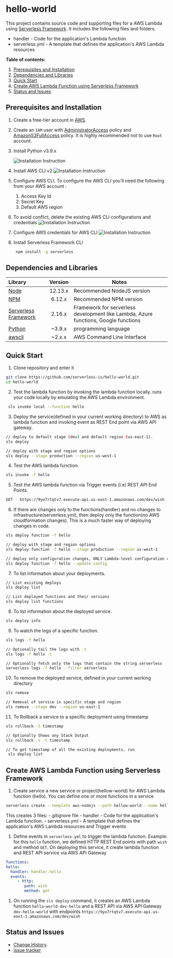# hello-world

This project contains source code and supporting files for a AWS Lambda using [Serverless Framework](https://www.serverless.com/). It includes the following files and folders.

- handler - Code for the application's Lambda function.
- serverless.yml - A template that defines the application's AWS Lambda resources

**Table of contents:**

1. [Prerequisites and Installation](#prerequisites-and-installation)
2. [Dependencies and Libraries](#dependencies-and-libraries)
3. [Quick Start](#quick-start)
4. [Create AWS Lambda Function using Serverless Framework](#create-aws-lambda-function-using-serverless-framework)
5. [Status and Issues](#status-and-issues)

## Prerequisites and Installation

1. Create a free-tier account in [AWS](www.aws.amazon.com).

2. Create an `IAM` user  with [AdministratorAccess](https://console.aws.amazon.com/iam/home?region=us-east-1#/policies/arn:aws:iam::aws:policy/AdministratorAccess$jsonEditor) policy and [AmazonS3FullAccess](https://console.aws.amazon.com/iam/home?region=us-east-1#/policies/arn:aws:iam::aws:policy/AmazonS3FullAccess$jsonEditor) policy. It is highly recommended not to use `Root` account.

3. Install Python v3.9.x

   ![Installation Instruction](./docs/1.png)

4. Install AWS CLI v2
   ![Installation Instruction](./docs/2.png)

5. Configure AWS CLI. To configure the AWS CLI you’ll need the following from your AWS account :

   1. Access Key Id
   2. Secret Key
   3. Default AWS region

6. To avoid conflict, delete the existing AWS CLI configurations and credentials
    ![Installation Instruction](./docs/3.png)

7. Configure AWS credentials for AWS CLI
    ![Installation Instruction](./docs/4.png)

8. Install Serverless Framework CLI

   ```bash
    npm install -g serverless
    ```

## Dependencies and Libraries

Library | Version | Notes
:-------|:--------:|-------
[Node](https://nodejs.org/) | 12.13.x | Recommended NodeJS version
[NPM](https://nodejs.org/) | 6.12.x | Recommended NPM version
[Serverless Framework](https://www.serverless.com/) | 2.16.x | Framework for serverless development like Lambda, Azure functions, Google functions
[Python](https://www.python.org/)| ~3.9.x | programming language
[awscli](https://aws.amazon.com/cli/)| ~2.x.x | AWS Command Line Interface

## Quick Start

1. Clone repository and enter it

  ```bash
  git clone https://github.com/serverless-is/hello-world.git
  cd hello-world
  ```

2. Test the lambda function by invoking the lambda function locally. runs your code locally by emulating the AWS Lambda environment.

  ```bash
   sls invoke local --function hello
  ```

3. Deploy the service(defined in your current working directory) to AWS as lambda function and invoking event as REST End point via AWS API gateway.

  ```bash
 // deploy to default stage (dev) and default region (us-east-1). 
 sls deploy

 // deploy with stage and region options
 sls deploy --stage production --region us-west-1
  ```

4. Test the AWS lambda function.

  ```bash
 sls invoke -f hello
  ```

5. Test the AWS lambda function via Trigger events (i.e) REST API End Points.

  ```bash
 GET - https://9yo7rtqtv7.execute-api.us-east-1.amazonaws.com/dev/wish
  ```

6. If there are changes only to the functions(handler) and no changes to infrastructure(serverless.yml), then deploy only the function(no AWS cloudformation changes). This is a much faster way of deploying changes in code.

  ```bash
 sls deploy function -f hello

 // deploy with stage and region options
 sls deploy function -f hello --stage production --region us-west-1

 // deploy only configuration changes, ONLY Lambda-level configuration changes e.g. handler, timeout or memorySize
 sls deploy function -f hello --update-config
  ```

7. To list information about your deployments.

  ```bash
 // List existing deploys 
 sls deploy list

 // List deployed functions and their versions
 sls deploy list functions
  ```

8. To list information about the deployed service.

  ```bash
 sls deploy info
  ```

9. To watch the logs of a specific function.

  ```bash
  sls logs -f hello

  // Optionally tail the logs with -t
  sls logs -f hello -t

  // Optionally fetch only the logs that contain the string serverless
  serverless logs -f hello --filter serverless
  ``` 

10. To remove the deployed service, defined in your current working directory

  ```bash
 sls remove

// Removal of service in specific stage and region
 sls remove --stage dev --region us-east-1
  ```

11. To Rollback a service to a specific deployment using timestamp

  ```bash
 sls rollback -t timestamp

// Optionally Shows any Stack Output
 sls rollback -v -t timestamp

// To get timestamp of all the existing deployments, run 
   sls deploy list 
  ```

## Create AWS Lambda Function using Serverless Framework

1. Create service a new service or project(hellow-world) for AWS Lambda function (hello). You can define one or more functions in a service

  ```bash
  serverless create --template aws-nodejs --path hellow-world --name hello
  ```

  This creates 3 files:
    - gitignore file
    - handler - Code for the application's Lambda function.
    - serverless.yml - A template that defines the application's AWS Lambda resources and Trigger events

1. Define events in `serverless.yml` to trigger the lambda function. Example: for this `hello` function,  we defined HTTP REST End points with path `wish` and method `GET`. On deploying this service, it create lambda function and REST API service via AWS API Gateway

  ```yml
  functions:
  hello:
    handler: handler.hello
    events:
       - http:
          path: wish
          method: get
  ```

1. On running the `sls deploy` command, it creates an AWS Lambda function `hello-world-dev-hello` and a REST API via AWS API Gateway `dev-hello-world` with endpoints `https://9yo7rtqtv7.execute-api.us-east-1.amazonaws.com/dev/wish`

## Status and Issues

* [Change History](./CHANGELOG.md).
* [Issue tracker](https://github.com/serverless-is/hello-world/issues?state=open)